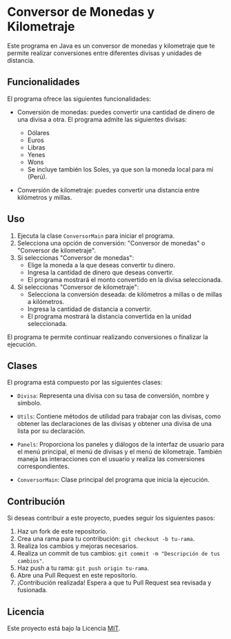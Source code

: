 # Conversor de Monedas y Kilometraje

Este programa en Java es un conversor de monedas y kilometraje que te permite realizar conversiones entre diferentes divisas y unidades de distancia.

## Funcionalidades

El programa ofrece las siguientes funcionalidades:

- Conversión de monedas: puedes convertir una cantidad de dinero de una divisa a otra. El programa admite las siguientes divisas:
    - Dólares
    - Euros
    - Libras
    - Yenes
    - Wons
    - Se incluye también los Soles, ya que son la moneda local para mí (Perú).

- Conversión de kilometraje: puedes convertir una distancia entre kilómetros y millas.

## Uso

1. Ejecuta la clase `ConversorMain` para iniciar el programa.
2. Selecciona una opción de conversión: "Conversor de monedas" o "Conversor de kilometraje".
3. Si seleccionas "Conversor de monedas":
    - Elige la moneda a la que deseas convertir tu dinero.
    - Ingresa la cantidad de dinero que deseas convertir.
    - El programa mostrará el monto convertido en la divisa seleccionada.
4. Si seleccionas "Conversor de kilometraje":
    - Selecciona la conversión deseada: de kilómetros a millas o de millas a kilómetros.
    - Ingresa la cantidad de distancia a convertir.
    - El programa mostrará la distancia convertida en la unidad seleccionada.

El programa te permite continuar realizando conversiones o finalizar la ejecución.

## Clases

El programa está compuesto por las siguientes clases:

- `Divisa`: Representa una divisa con su tasa de conversión, nombre y símbolo.

- `Utils`: Contiene métodos de utilidad para trabajar con las divisas, como obtener las declaraciones de las divisas y obtener una divisa de una lista por su declaración.

- `Panels`: Proporciona los paneles y diálogos de la interfaz de usuario para el menú principal, el menú de divisas y el menú de kilometraje. También maneja las interacciones con el usuario y realiza las conversiones correspondientes.

- `ConversorMain`: Clase principal del programa que inicia la ejecución.

## Contribución

Si deseas contribuir a este proyecto, puedes seguir los siguientes pasos:

1. Haz un fork de este repositorio.
2. Crea una rama para tu contribución: `git checkout -b tu-rama`.
3. Realiza los cambios y mejoras necesarios.
4. Realiza un commit de tus cambios: `git commit -m "Descripción de tus cambios"`.
5. Haz push a tu rama: `git push origin tu-rama`.
6. Abre una Pull Request en este repositorio.
7. ¡Contribución realizada! Espera a que tu Pull Request sea revisada y fusionada.

## Licencia

Este proyecto está bajo la Licencia [MIT](LICENSE).
